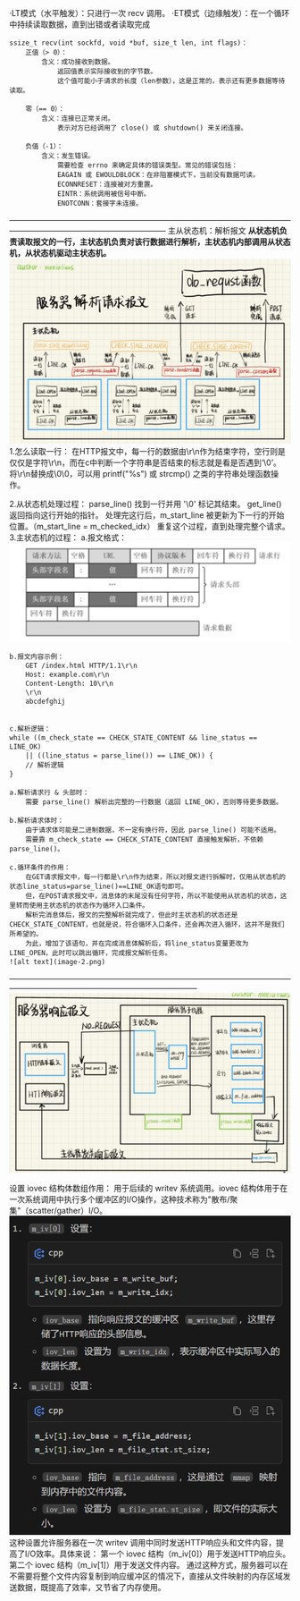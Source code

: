 ·LT模式（水平触发）：只进行一次 recv 调用。
·ET模式（边缘触发）：在一个循环中持续读取数据，直到出错或者读取完成

    ssize_t recv(int sockfd, void *buf, size_t len, int flags)：
        正值（> 0）：
            含义：成功接收到数据。
                返回值表示实际接收到的字节数。
                这个值可能小于请求的长度（len参数），这是正常的，表示还有更多数据等待读取。

        零（== 0）：
            含义：连接已正常关闭。
                表示对方已经调用了 close() 或 shutdown() 来关闭连接。
        
        负值（-1）：
            含义：发生错误。
                需要检查 errno 来确定具体的错误类型。常见的错误包括：
                EAGAIN 或 EWOULDBLOCK：在非阻塞模式下，当前没有数据可读。
                ECONNRESET：连接被对方重置。
                EINTR：系统调用被信号中断。
                ENOTCONN：套接字未连接。

————————————————————————————————————————————————————————
主从状态机：解析报文
    **从状态机负责读取报文的一行，主状态机负责对该行数据进行解析，主状态机内部调用从状态机，从状态机驱动主状态机。**
    ![alt text](image-1.png)
1.怎么读取一行：
    在HTTP报文中，每一行的数据由\r\n作为结束字符，空行则是仅仅是字符\r\n，而在c中判断一个字符串是否结束的标志就是看是否遇到‘\0’。
    将\r\n替换成\0\0，可以用 printf("%s") 或 strcmp() 之类的字符串处理函数操作。

2.从状态机处理过程：
    parse_line() 找到一行并用 '\0' 标记其结束。
    get_line() 返回指向这行开始的指针。
    处理完这行后，m_start_line 被更新为下一行的开始位置。（m_start_line = m_checked_idx）
    重复这个过程，直到处理完整个请求。
3.主状态机的过程：
    a.报文格式：
        ![alt text](image.png)

    b.报文内容示例：
        GET /index.html HTTP/1.1\r\n
        Host: example.com\r\n
        Content-Length: 10\r\n
        \r\n
        abcdefghij


    c.解析逻辑：
    while ((m_check_state == CHECK_STATE_CONTENT && line_status == LINE_OK) 
        || ((line_status = parse_line()) == LINE_OK)) {
        // 解析逻辑
    }

    a.解析请求行 & 头部时：
        需要 parse_line() 解析出完整的一行数据（返回 LINE_OK），否则等待更多数据。

    b.解析请求体时：
        由于请求体可能是二进制数据，不一定有换行符，因此 parse_line() 可能不适用。
        需要靠 m_check_state == CHECK_STATE_CONTENT 直接触发解析，不依赖 parse_line()。

    c.循环条件的作用：
        在GET请求报文中，每一行都是\r\n作为结束，所以对报文进行拆解时，仅用从状态机的状态line_status=parse_line()==LINE_OK语句即可。
        但，在POST请求报文中，消息体的末尾没有任何字符，所以不能使用从状态机的状态，这里转而使用主状态机的状态作为循环入口条件。
        解析完消息体后，报文的完整解析就完成了，但此时主状态机的状态还是CHECK_STATE_CONTENT，也就是说，符合循环入口条件，还会再次进入循环，这并不是我们所希望的。
        为此，增加了该语句，并在完成消息体解析后，将line_status变量更改为LINE_OPEN，此时可以跳出循环，完成报文解析任务。
    ![alt text](image-2.png)


————————————————————————————————————————————————————————————
![alt text](image-3.png)

设置 iovec 结构体数组作用：
    用于后续的 writev 系统调用。iovec 结构体用于在一次系统调用中执行多个缓冲区的I/O操作，这种技术称为"散布/聚集"（scatter/gather）I/O。
    ![alt text](image-4.png)
    这种设置允许服务器在一次 writev 调用中同时发送HTTP响应头和文件内容，提高了I/O效率。具体来说：
        第一个 iovec 结构（m_iv[0]）用于发送HTTP响应头。
        第二个 iovec 结构（m_iv[1]）用于发送文件内容。
    通过这种方式，服务器可以在不需要将整个文件内容复制到响应缓冲区的情况下，直接从文件映射的内存区域发送数据，既提高了效率，又节省了内存使用。